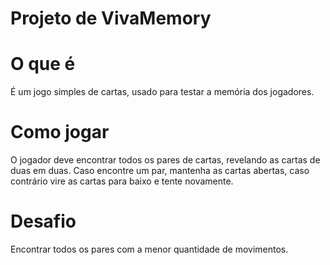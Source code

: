 # Projeto de VivaMemory

# O que é
É um jogo simples de cartas, usado para testar a memória dos jogadores.

# Como jogar
O jogador deve encontrar todos os pares de cartas, revelando as cartas de duas em duas. Caso encontre um par, mantenha as cartas abertas, caso contrário vire as cartas
para baixo e tente novamente.

# Desafio
Encontrar todos os pares com a menor quantidade de movimentos.

